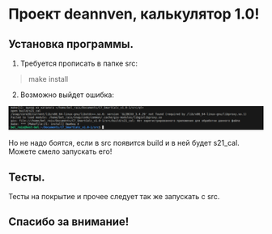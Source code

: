 # Проект deannven, калькулятор 1.0!
## Установка программы.

1. Требуется прописать в папке src:
> make install
2. Возможно выйдет ошибка:

![error_1](src/page_for_readme/error_1.jpg)

Но не надо боятся, если в src появится build и в ней будет s21_cal. Можете смело запускать его!

## Тесты.
Тесты на покрытие и прочее следует так же запускать с src.

## Спасибо за внимание!
